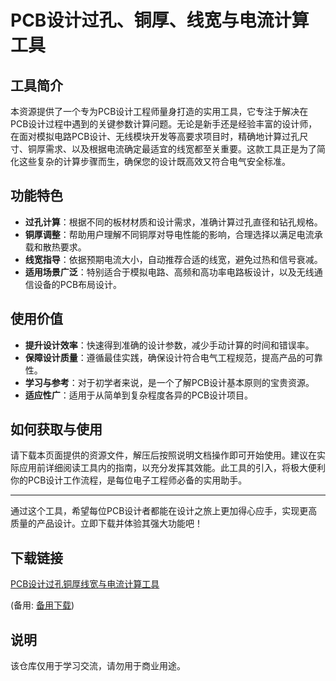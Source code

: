 # PCB设计过孔、铜厚、线宽与电流计算工具

## 工具简介

本资源提供了一个专为PCB设计工程师量身打造的实用工具，它专注于解决在PCB设计过程中遇到的关键参数计算问题。无论是新手还是经验丰富的设计师，在面对模拟电路PCB设计、无线模块开发等高要求项目时，精确地计算过孔尺寸、铜厚需求、以及根据电流确定最适宜的线宽都至关重要。这款工具正是为了简化这些复杂的计算步骤而生，确保您的设计既高效又符合电气安全标准。

## 功能特色

- **过孔计算**：根据不同的板材材质和设计需求，准确计算过孔直径和钻孔规格。
- **铜厚调整**：帮助用户理解不同铜厚对导电性能的影响，合理选择以满足电流承载和散热要求。
- **线宽指导**：依据预期电流大小，自动推荐合适的线宽，避免过热和信号衰减。
- **适用场景广泛**：特别适合于模拟电路、高频和高功率电路板设计，以及无线通信设备的PCB布局设计。

## 使用价值

- **提升设计效率**：快速得到准确的设计参数，减少手动计算的时间和错误率。
- **保障设计质量**：遵循最佳实践，确保设计符合电气工程规范，提高产品的可靠性。
- **学习与参考**：对于初学者来说，是一个了解PCB设计基本原则的宝贵资源。
- **适应性广**：适用于从简单到复杂程度各异的PCB设计项目。

## 如何获取与使用

请下载本页面提供的资源文件，解压后按照说明文档操作即可开始使用。建议在实际应用前详细阅读工具内的指南，以充分发挥其效能。此工具的引入，将极大便利你的PCB设计工作流程，是每位电子工程师必备的实用助手。

---

通过这个工具，希望每位PCB设计者都能在设计之旅上更加得心应手，实现更高质量的产品设计。立即下载并体验其强大功能吧！

## 下载链接
[PCB设计过孔铜厚线宽与电流计算工具](https://pan.quark.cn/s/8c8eef398558) 

(备用: [备用下载](https://pan.baidu.com/s/1mgUTJQsMSNm1zap_LOM-EQ?pwd=2y6b))

## 说明

该仓库仅用于学习交流，请勿用于商业用途。
